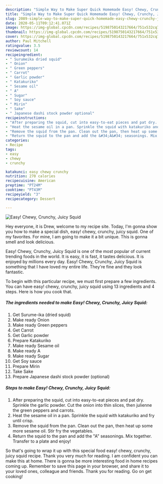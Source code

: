 ```yaml
---
description: "Simple Way to Make Super Quick Homemade Easy! Chewy, Crunchy, Juicy Squid"
title: "Simple Way to Make Super Quick Homemade Easy! Chewy, Crunchy, Juicy Squid"
slug: 2089-simple-way-to-make-super-quick-homemade-easy-chewy-crunchy-juicy-squid
date: 2020-05-11T09:12:41.071Z
image: https://img-global.cpcdn.com/recipes/5198750143217664/751x532cq70/easy-chewy-crunchy-juicy-squid-recipe-main-photo.jpg
thumbnail: https://img-global.cpcdn.com/recipes/5198750143217664/751x532cq70/easy-chewy-crunchy-juicy-squid-recipe-main-photo.jpg
cover: https://img-global.cpcdn.com/recipes/5198750143217664/751x532cq70/easy-chewy-crunchy-juicy-squid-recipe-main-photo.jpg
author: Paul Mitchell
ratingvalue: 3.5
reviewcount: 14
recipeingredient:
- " Surumeika dried squid"
- " Onion"
- " Green peppers"
- " Carrot"
- " Garlic powder"
- " Katakuriko"
- " Sesame oil"
- " A"
- " Sugar"
- " Soy sauce"
- " Mirin"
- " Sake"
- " Japanese dashi stock powder optional"
recipeinstructions:
- "After preparing the squid, cut into easy-to-eat pieces and pat dry. Sprinkle the garlic powder. Cut the onion into thin slices, then julienne the green peppers and carrots."
- "Heat the sesame oil in a pan. Sprinkle the squid with katakuriko and fry until crisp."
- "Remove the squid from the pan. Clean out the pan, then heat up some more sesame oil. Stir fry the vegetables."
- "Return the squid to the pan and add the &#34;A&#34; seasonings. Mix together. Transfer to a plate and enjoy!"
categories:
- Recipe
tags:
- easy
- chewy
- crunchy

katakunci: easy chewy crunchy 
nutrition: 270 calories
recipecuisine: American
preptime: "PT24M"
cooktime: "PT43M"
recipeyield: "3"
recipecategory: Dessert

---
```



![Easy! Chewy, Crunchy, Juicy Squid](https://img-global.cpcdn.com/recipes/5198750143217664/751x532cq70/easy-chewy-crunchy-juicy-squid-recipe-main-photo.jpg)

Hey everyone, it is Drew, welcome to my recipe site. Today, I'm gonna show you how to make a special dish, easy! chewy, crunchy, juicy squid. One of my favorites. For mine, I am going to make it a bit unique. This is gonna smell and look delicious.



Easy! Chewy, Crunchy, Juicy Squid is one of the most popular of current trending foods in the world. It is easy, it is fast, it tastes delicious. It is enjoyed by millions every day. Easy! Chewy, Crunchy, Juicy Squid is something that I have loved my entire life. They're fine and they look fantastic.


To begin with this particular recipe, we must first prepare a few ingredients. You can have easy! chewy, crunchy, juicy squid using 13 ingredients and 4 steps. Here is how you cook that.

<!--inarticleads1-->

##### The ingredients needed to make Easy! Chewy, Crunchy, Juicy Squid:

1. Get  Surume-ika (dried squid)
1. Make ready  Onion
1. Make ready  Green peppers
1. Get  Carrot
1. Get  Garlic powder
1. Prepare  Katakuriko
1. Make ready  Sesame oil
1. Make ready  A
1. Make ready  Sugar
1. Get  Soy sauce
1. Prepare  Mirin
1. Take  Sake
1. Prepare  Japanese dashi stock powder (optional)




<!--inarticleads2-->

##### Steps to make Easy! Chewy, Crunchy, Juicy Squid:

1. After preparing the squid, cut into easy-to-eat pieces and pat dry. Sprinkle the garlic powder. Cut the onion into thin slices, then julienne the green peppers and carrots.
1. Heat the sesame oil in a pan. Sprinkle the squid with katakuriko and fry until crisp.
1. Remove the squid from the pan. Clean out the pan, then heat up some more sesame oil. Stir fry the vegetables.
1. Return the squid to the pan and add the &#34;A&#34; seasonings. Mix together. Transfer to a plate and enjoy!




So that's going to wrap it up with this special food easy! chewy, crunchy, juicy squid recipe. Thank you very much for reading. I am confident you can make this at home. There is gonna be more interesting food in home recipes coming up. Remember to save this page in your browser, and share it to your loved ones, colleague and friends. Thank you for reading. Go on get cooking!
